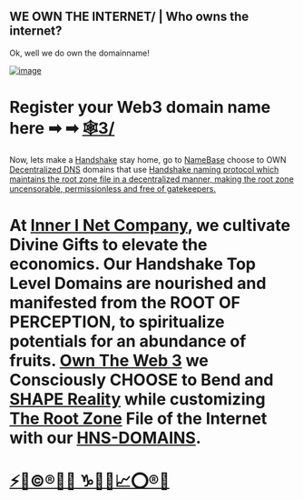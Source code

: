 ## WE OWN THE INTERNET/ | Who owns the internet?
Ok, well we do own the domainname!

[![image](https://user-images.githubusercontent.com/37987346/101999396-a37e4380-3caa-11eb-8cc6-e61fb53c7855.png)](http://shapereality.innerinetcompany.hns.to/)


# Register your Web3 domain name here ➡ ➡ [🕸3/](https://gateway.io/tlds/xn--3-qn3s)

Now, lets make a [Handshake](https://handshake.org/) stay home, go to [NameBase](https://namebase.io/) choose to OWN [Decentralized DNS](http://dnsdesigns.decentralizeddns/) domains that use [Handshake naming protocol which maintains the root zone file in a decentralized manner, making the root zone uncensorable, permissionless and free of gatekeepers.](https://handshakeacademy.org/en/)

# At [Inner I Net Company](http://dlink.innerinetcompany.hns.to/), we cultivate Divine Gifts to elevate the economics. Our Handshake Top Level Domains are nourished and manifested from the ROOT OF PERCEPTION, to spiritualize potentials for an abundance of fruits. [Own The Web 3](http://official.owntheweb3.hns.to/) we Consciously CHOOSE to Bend and [SHAPE Reality](http://innerinetcompany.shapereality.hns.to/) while customizing [The Root Zone](http://therootzone.hns.to/) File of the Internet with our [HNS-DOMAINS](http://home.hns-domains.hns.to/).

# [⚡📧©️®️📧🌴 ♑📧🌴📈⭕®️🎋](https://scrt.network/)
